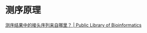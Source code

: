
# 测序原理

[测序结果中的接头序列来自哪里？ | Public Library of Bioinformatics](https://www.plob.org/article/12140.html)